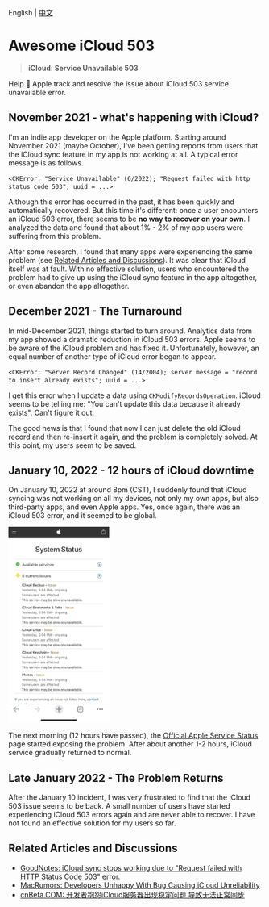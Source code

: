 English | [中文](https://github.com/gongzhang/awesome-icloud-503/blob/main/README.zh-Hans.md)

# Awesome iCloud 503

> __iCloud: Service Unavailable 503__

Help 🍎 Apple track and resolve the issue about iCloud 503 service unavailable error.

## November 2021 - what's happening with iCloud?

I'm an indie app developer on the Apple platform. Starting around November 2021 (maybe October), I've been getting reports from users that the iCloud sync feature in my app is not working at all. A typical error message is as follows.

```
<CKError: "Service Unavailable" (6/2022); "Request failed with http status code 503"; uuid = ...>
```

Although this error has occurred in the past, it has been quickly and automatically recovered. But this time it's different: once a user encounters an iCloud 503 error, there seems to be __no way to recover on your own__. I analyzed the data and found that about 1% - 2% of my app users were suffering from this problem.

After some research, I found that many apps were experiencing the same problem (see [Related Articles and Discussions](#related-articles-and-discussions])). It was clear that iCloud itself was at fault. With no effective solution, users who encountered the problem had to give up using the iCloud sync feature in the app altogether, or even abandon the app altogether.

## December 2021 - The Turnaround

In mid-December 2021, things started to turn around. Analytics data from my app showed a dramatic reduction in iCloud 503 errors. Apple seems to be aware of the iCloud problem and has fixed it. Unfortunately, however, an equal number of another type of iCloud error began to appear.

```
<CKError: "Server Record Changed" (14/2004); server message = "record to insert already exists"; uuid = ...>
```

I get this error when I update a data using `CKModifyRecordsOperation`. iCloud seems to be telling me: "You can't update this data because it already exists". Can't figure it out.

The good news is that I found that now I can just delete the old iCloud record and then re-insert it again, and the problem is completely solved. At this point, my users seem to be saved.

## January 10, 2022 - 12 hours of iCloud downtime

On January 10, 2022 at around 8pm (CST), I suddenly found that iCloud syncing was not working on all my devices, not only my own apps, but also third-party apps, and even Apple apps. Yes, once again, there was an iCloud 503 error, and it seemed to be global.

<img src="images/AppleSystemStatus.jpeg" width="200">

The next morning (12 hours have passed), the [Official Apple Service Status](https://www.apple.com/support/systemstatus/) page started exposing the problem. After about another 1-2 hours, iCloud service gradually returned to normal.

## Late January 2022 - The Problem Returns

After the January 10 incident, I was very frustrated to find that the iCloud 503 issue seems to be back. A small number of users have started experiencing iCloud 503 errors again and are never able to recover. I have not found an effective solution for my users so far.

## Related Articles and Discussions

- [GoodNotes: iCloud sync stops working due to "Request failed with HTTP Status Code 503" error.](https://support.goodnotes.com/hc/en-us/articles/4410195261327-iCloud-sync-stops-working-due-to-Request-failed-with-HTTP-Status-Code-503-error-)
- [MacRumors: Developers Unhappy With Bug Causing iCloud Unreliability](https://www.macrumors.com/2022/01/24/developers-icloud-unreliability-bug/)
- [cnBeta.COM: 开发者抱怨iCloud服务器出现稳定问题 导致无法正常同步](https://www.cnbeta.com/articles/tech/1229847.htm)
